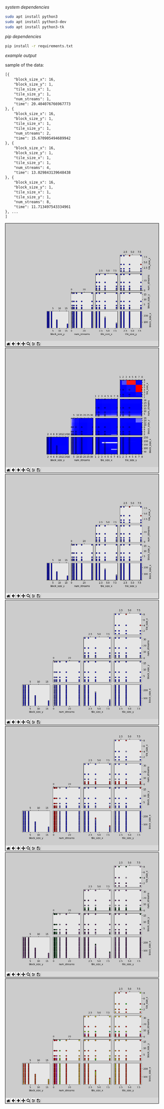 *system dependencies*

```bash
sudo apt install python3
sudo apt install python3-dev
sudo apt install python3-tk
```

*pip dependencies*

```bash
pip install -r requirements.txt
```


*example output*

sample of the data:

```
[{
    "block_size_x": 16,
    "block_size_y": 1,
    "tile_size_x": 1,
    "tile_size_y": 1,
    "num_streams": 1,
    "time": 20.404076766967773
}, {
    "block_size_x": 16,
    "block_size_y": 1,
    "tile_size_x": 1,
    "tile_size_y": 1,
    "num_streams": 2,
    "time": 15.670905494689942
}, {
    "block_size_x": 16,
    "block_size_y": 1,
    "tile_size_x": 1,
    "tile_size_y": 1,
    "num_streams": 4,
    "time": 13.029843139648438
}, {
    "block_size_x": 16,
    "block_size_y": 1,
    "tile_size_x": 1,
    "tile_size_y": 1,
    "num_streams": 8,
    "time": 11.713497543334961
}, ...
]
```


![example-output-1.png](https://github.com/jspaaks/trellis/raw/master/images/example-output-1.png "Example output 1")
![example-output-2.png](https://github.com/jspaaks/trellis/raw/master/images/example-output-2.png "Example output 2")
![example-output-3.png](https://github.com/jspaaks/trellis/raw/master/images/example-output-3.png "Example output 3")
![example-output-4.png](https://github.com/jspaaks/trellis/raw/master/images/example-output-4.png "Example output 4")
![example-output-5.png](https://github.com/jspaaks/trellis/raw/master/images/example-output-5.png "Example output 5")
![example-output-6.png](https://github.com/jspaaks/trellis/raw/master/images/example-output-6.png "Example output 6")
![example-output-7.png](https://github.com/jspaaks/trellis/raw/master/images/example-output-7.png "Example output 7")

